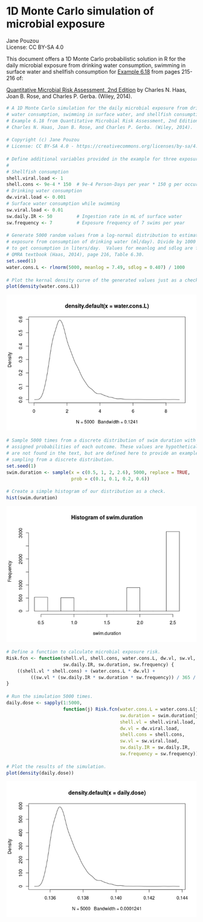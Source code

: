 # 1D Monte Carlo simulation of microbial exposure
Jane Pouzou  
License: CC BY-SA 4.0  

This document offers a 1D Monte Carlo probabilistic solution in R for the 
daily microbial exposure from drinking water consumption, swimming in surface 
water and shellfish consumption for [Example 6.18](images/ex0618.png) from pages 
215-216 of:

[Quantitative Microbial Risk Assessment, 2nd Edition](http://www.wiley.com/WileyCDA/WileyTitle/productCd-1118145291,subjectCd-CH20.html) 
by Charles N. Haas, Joan B. Rose, and Charles P. Gerba. (Wiley, 2014).


```r
# A 1D Monte Carlo simulation for the daily microbial exposure from drinking
# water consumption, swimming in surface water, and shellfish consumption for 
# Example 6.18 from Quantitative Microbial Risk Assessment, 2nd Edition by 
# Charles N. Haas, Joan B. Rose, and Charles P. Gerba. (Wiley, 2014).

# Copyright (c) Jane Pouzou
# License: CC BY-SA 4.0 - https://creativecommons.org/licenses/by-sa/4.0/

# Define additional variables provided in the example for three exposure types.
#
# Shellfish consumption
shell.viral.load <- 1
shell.cons <- 9e-4 * 150  # 9e-4 Person-Days per year * 150 g per occurrence
# Drinking water consumption
dw.viral.load <- 0.001
# Surface water consumption while swimming
sw.viral.load <- 0.01
sw.daily.IR <- 50         # Ingestion rate in mL of surface water
sw.frequency <- 7         # Exposure frequency of 7 swims per year

# Generate 5000 random values from a log-normal distribution to estimate 
# exposure from consumption of drinking water (ml/day). Divide by 1000 mL/L 
# to get consumption in liters/day.  Values for meanlog and sdlog are from the 
# QMRA textbook (Haas, 2014), page 216, Table 6.30.
set.seed(1)
water.cons.L <- rlnorm(5000, meanlog = 7.49, sdlog = 0.407) / 1000

# Plot the kernal density curve of the generated values just as a check.
plot(density(water.cons.L))
```

![](ex0618prob_files/figure-html/unnamed-chunk-1-1.png)<!-- -->

```r
# Sample 5000 times from a discrete distribution of swim duration with 
# assigned probabilities of each outcome. These values are hypothetical and
# are not found in the text, but are defined here to provide an example of
# sampling from a discrete distribution.
set.seed(1)
swim.duration <- sample(x = c(0.5, 1, 2, 2.6), 5000, replace = TRUE, 
                        prob = c(0.1, 0.1, 0.2, 0.6))

# Create a simple histogram of our distribution as a check.
hist(swim.duration)
```

![](ex0618prob_files/figure-html/unnamed-chunk-1-2.png)<!-- -->

```r
# Define a function to calculate microbial exposure risk.
Risk.fcn <- function(shell.vl, shell.cons, water.cons.L, dw.vl, sw.vl, 
                     sw.daily.IR, sw.duration, sw.frequency) {
    ((shell.vl * shell.cons) + (water.cons.L * dw.vl) + 
         ((sw.vl * (sw.daily.IR * sw.duration * sw.frequency)) / 365 / 1000))
}

# Run the simulation 5000 times.
daily.dose <- sapply(1:5000, 
                     function(j) Risk.fcn(water.cons.L = water.cons.L[j], 
                                          sw.duration = swim.duration[j], 
                                          shell.vl = shell.viral.load, 
                                          dw.vl = dw.viral.load, 
                                          shell.cons = shell.cons, 
                                          sw.vl = sw.viral.load, 
                                          sw.daily.IR = sw.daily.IR, 
                                          sw.frequency = sw.frequency))

# Plot the results of the simulation.
plot(density(daily.dose))
```

![](ex0618prob_files/figure-html/unnamed-chunk-1-3.png)<!-- -->
